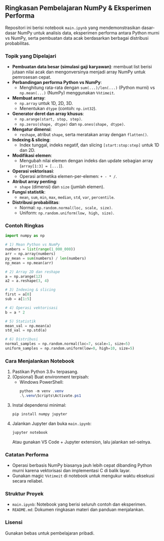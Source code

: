 ## Ringkasan Pembelajaran NumPy & Eksperimen Performa

Repositori ini berisi notebook `main.ipynb` yang mendemonstrasikan dasar-dasar NumPy untuk analisis data, eksperimen performa antara Python murni vs NumPy, serta pembuatan data acak berdasarkan berbagai distribusi probabilitas.

### Topik yang Dipelajari
- **Pembuatan data besar (simulasi gaji karyawan)**: membuat list berisi jutaan nilai acak dan mengonversinya menjadi array NumPy untuk pemrosesan cepat.
- **Perbandingan performa Python vs NumPy**:
  - Menghitung rata-rata dengan `sum(...)/len(...)` (Python murni) vs `np.mean(...)` (NumPy) menggunakan `%%timeit`.
- **Membuat array**:
  - `np.array` untuk 1D, 2D, 3D.
  - Menentukan `dtype` (contoh: `np.int32`).
- **Generator deret dan array khusus**:
  - `np.arange(start, stop, step)`.
  - `np.zeros(shape, dtype)` dan `np.ones(shape, dtype)`.
- **Mengatur dimensi**:
  - `reshape`, atribut `shape`, serta meratakan array dengan `flatten()`.
- **Indexing & slicing**:
  - Index tunggal, indeks negatif, dan slicing `[start:stop:step]` untuk 1D dan 2D.
- **Modifikasi elemen**:
  - Mengubah nilai elemen dengan indeks dan update sebagian array (`array[1:3] = [...]`).
- **Operasi vektorisasi**:
  - Operasi aritmetika elemen-per-elemen: `+ - * /`.
- **Atribut array penting**:
  - `shape` (dimensi) dan `size` (jumlah elemen).
- **Fungsi statistik**:
  - `mean`, `sum`, `min`, `max`, `median`, `std`, `var`, `percentile`.
- **Distribusi probabilitas**:
  - Normal: `np.random.normal(loc, scale, size)`.
  - Uniform: `np.random.uniform(low, high, size)`.

### Contoh Ringkas

```python
import numpy as np

# 1) Mean Python vs NumPy
numbers = list(range(1_000_000))
arr = np.array(numbers)
py_mean = sum(numbers) / len(numbers)
np_mean = np.mean(arr)

# 2) Array 2D dan reshape
a = np.arange(12)
a2 = a.reshape(3, 4)

# 3) Indexing & slicing
first = a[0]
sub = a[1:5]

# 4) Operasi vektorisasi
b = a * 2

# 5) Statistik
mean_val = np.mean(a)
std_val = np.std(a)

# 6) Distribusi
normal_samples = np.random.normal(loc=7, scale=1, size=5)
uniform_samples = np.random.uniform(low=0, high=10, size=5)
```

### Cara Menjalankan Notebook
1. Pastikan Python 3.9+ terpasang.
2. (Opsional) Buat environment terpisah:
   - Windows PowerShell:
     ```powershell
     python -m venv .venv
     .\.venv\Scripts\Activate.ps1
     ```
3. Instal dependensi minimal:
   ```bash
   pip install numpy jupyter
   ```
4. Jalankan Jupyter dan buka `main.ipynb`:
   ```bash
   jupyter notebook
   ```
   Atau gunakan VS Code + Jupyter extension, lalu jalankan sel-selnya.

### Catatan Performa
- Operasi berbasis NumPy biasanya jauh lebih cepat dibanding Python murni karena vektorisasi dan implementasi C di balik layar.
- Gunakan magic `%%timeit` di notebook untuk mengukur waktu eksekusi secara reliabel.

### Struktur Proyek
- `main.ipynb`: Notebook yang berisi seluruh contoh dan eksperimen.
- `README.md`: Dokumen ringkasan materi dan panduan menjalankan.

### Lisensi
Gunakan bebas untuk pembelajaran pribadi.


